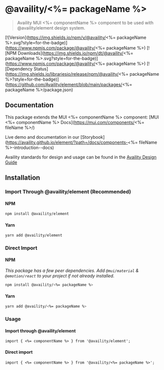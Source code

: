 # @availity/<%= packageName %>

> Availity MUI <%= componentName %> component to be used with @availity/element design system.

[![Version](https://img.shields.io/npm/v/@availity/<%= packageName %>.svg?style=for-the-badge)](https://www.npmjs.com/package/@availity/<%= packageName %>)
[![NPM Downloads](https://img.shields.io/npm/dt/@availity/<%= packageName %>.svg?style=for-the-badge)](https://www.npmjs.com/package/@availity/<%= packageName %>)
[![Dependency Status](https://img.shields.io/librariesio/release/npm/@availity/<%= packageName %>?style=for-the-badge)](https://github.com/Availity/element/blob/main/packages/<%= packageName %>/package.json)

## Documentation

This package extends the MUI <%= componentName %> component: [MUI <%= componentName %> Docs](https://mui.com/components/<%= fileName %>/)

Live demo and documentation in our [Storybook](https://availity.github.io/element/?path=/docs/components-<%= fileName %>-introduction--docs)

Availity standards for design and usage can be found in the [Availity Design Guide](https://design.availity.com/2e36e50c7)

## Installation

### Import Through @availity/element (Recommended)

#### NPM

```bash
npm install @availity/element
```

#### Yarn

```bash
yarn add @availity/element
```

### Direct Import

#### NPM

_This package has a few peer dependencies. Add `@mui/material` & `@emotion/react` to your project if not already installed._

```bash
npm install @availity/<%= packageName %>
```

#### Yarn

```bash
yarn add @availity/<%= packageName %>
```

### Usage

#### Import through @availity/element

```tsx
import { <%= componentName %> } from '@availity/element';
```

#### Direct import

```tsx
import { <%= componentName %> } from '@availity/<%= packageName %>';
```
